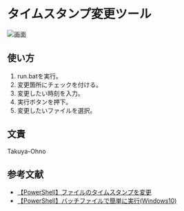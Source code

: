 # タイムスタンプ変更ツール
![画面](https://github.com/takuya-ohno/Tool_ChangeTimeStamp/blob/master/Readme__image/image1.JPG)


## 使い方
1. run.batを実行。
1. 変更箇所にチェックを付ける。
1. 変更したい時刻を入力。
1. 実行ボタンを押下。
1. 変更したいファイルを選択。


## 文責
Takuya-Ohno


## 参考文献
- [【PowerShell】ファイルのタイムスタンプを変更](https://qiita.com/takuya-ohno/items/bbb76636ae4146fbaf58#%E3%82%A2%E3%82%AF%E3%82%BB%E3%82%B9%E6%97%A5%E6%99%82%E3%82%92%E5%A4%89%E6%9B%B4%E3%81%99%E3%82%8B%E5%A0%B4%E5%90%88)
- [【PowerShell】バッチファイルで簡単に実行(Windows10)](https://algorithm.joho.info/powershell/run-easy-ps1/)
